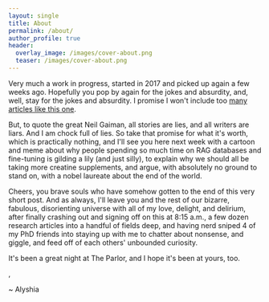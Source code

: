 ```yaml
---
layout: single
title: About
permalink: /about/
author_profile: true
header:
  overlay_image: /images/cover-about.png
  teaser: /images/cover-about.png
---
```


Very much a work in progress, started in 2017 and picked up again a few weeks ago.  Hopefully you pop by again for the jokes and absurdity, and, well, stay for the jokes and absurdity. I promise I won't include too [many articles like this one](https://tinyurl.com/2569tvbc).

But, to quote the great Neil Gaiman, all stories are lies, and all writers are liars.  And I am chock full of lies.  So take that promise for what it's worth, which is practically nothing, and I'll see you here next week with a cartoon and meme about why people spending so much time on RAG databases and fine-tuning is gilding a lily (and just silly), to explain why we should all be taking more creatine supplements, and argue, with absolutely no ground to stand on, with a nobel laureate about the end of the world.

Cheers, you brave souls who have somehow gotten to the end of this very short post.  And as always, I'll leave you and the rest of our bizarre, fabulous, disorienting universe with all of my love, delight, and delirium,  after finally crashing out and signing off on this at 8:15 a.m., a few dozen research articles into a handful of fields deep, and having nerd sniped 4 of my PhD friends into staying up with me to chatter about nonsense, and giggle, and feed off of each others' unbounded curiosity.

It's been a great night at The Parlor, and I hope it's been at yours, too.

<i class="fa fa-heart" aria-hidden="true"></i>,

~ Alyshia
